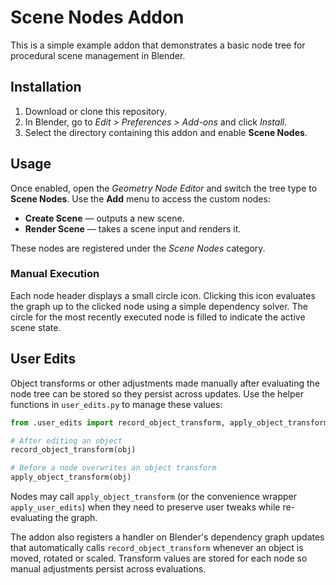 # Scene Nodes Addon

This is a simple example addon that demonstrates a basic node tree for procedural scene management in Blender.

## Installation

1. Download or clone this repository.
2. In Blender, go to *Edit > Preferences > Add-ons* and click *Install*.
3. Select the directory containing this addon and enable **Scene Nodes**.

## Usage

Once enabled, open the *Geometry Node Editor* and switch the tree type to **Scene Nodes**. Use the **Add** menu to access the custom nodes:

- **Create Scene** — outputs a new scene.
- **Render Scene** — takes a scene input and renders it.

These nodes are registered under the *Scene Nodes* category.

### Manual Execution

Each node header displays a small circle icon. Clicking this icon evaluates the
graph up to the clicked node using a simple dependency solver. The circle for
the most recently executed node is filled to indicate the active scene state.

## User Edits

Object transforms or other adjustments made manually after evaluating the node tree can be stored so they persist across updates. Use the helper functions in `user_edits.py` to manage these values:

```python
from .user_edits import record_object_transform, apply_object_transform

# After editing an object
record_object_transform(obj)

# Before a node overwrites an object transform
apply_object_transform(obj)
```

Nodes may call `apply_object_transform` (or the convenience wrapper `apply_user_edits`) when they need to preserve user tweaks while re-evaluating the graph.

The addon also registers a handler on Blender's dependency graph updates that automatically calls `record_object_transform` whenever an object is moved, rotated or scaled. Transform values are stored for each node so manual adjustments persist across evaluations.
